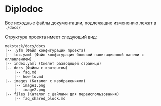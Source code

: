 # Diplodoc

Все исходные файлы документации, подлежащие изменению лежат в `./docs/`

Структура проекта имеет следующий вид:
```
mekstack/docs/docs
|-- .yfm (Файл конфигурации проекта)
|-- toc.yaml (Файл конфигурация боковой навигационной панели с оглавлением)
|-- index.yaml (Скелет разводящей страницы)
|-- docs (Файлы с контентом)
    |-- faq.md
    |-- how-to.md
|-- images (Каталог с изображениями)
    |-- image1.png
    |-- image2.png
|-- files (Каталог с файлами для переиспользования)
    |-- faq_shared_block.md
```


